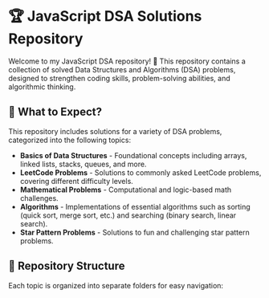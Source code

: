 # 🏆 JavaScript DSA Solutions Repository

Welcome to my JavaScript DSA repository! 🚀 This repository contains a collection of solved Data Structures and Algorithms (DSA) problems, designed to strengthen coding skills, problem-solving abilities, and algorithmic thinking.

## 📌 What to Expect?
This repository includes solutions for a variety of DSA problems, categorized into the following topics:

- **Basics of Data Structures** - Foundational concepts including arrays, linked lists, stacks, queues, and more.
- **LeetCode Problems** - Solutions to commonly asked LeetCode problems, covering different difficulty levels.
- **Mathematical Problems** - Computational and logic-based math challenges.
- **Algorithms** - Implementations of essential algorithms such as sorting (quick sort, merge sort, etc.) and searching (binary search, linear search).
- **Star Pattern Problems** - Solutions to fun and challenging star pattern problems.

## 📁 Repository Structure
Each topic is organized into separate folders for easy navigation:
